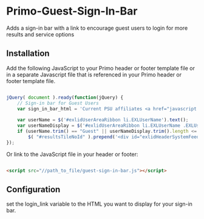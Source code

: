 # Primo-Guest-Sign-In-Bar
Adds a sign-in bar with a link to encourage guest users to login for more results and service options

## Installation

Add the following JavaScript to your Primo header or footer template file or in a separate Javascript file that is referenced in your Primo header or footer template file.

```javascript

jQuery( document ).ready(function(jQuery) {
	// Sign-in bar for Guest Users
	var sign_in_bar_html = 'Current PSU affiliates <a href="javascript:jQuery( \'#login-lightbox\' ).dialog(\'open\'); void(0);" id="login_lightbox_link">sign in</a> to see additional results, library services, and request options.';
	
	var userName = $('#exlidUserAreaRibbon li.EXLUserName').text(); 
	var userNameDisplay = $('#exlidUserAreaRibbon li.EXLUserName .EXLUserNameDisplay').text();
	if (userName.trim() == "Guest" || userNameDisplay.trim().length <= 0 )
		$( "#resultsTileNoId" ).prepend('<div id="exlidHeaderSystemFeedback" class="EXLCustomLayoutTile EXLSystemFeedback"><div id="exlidHeaderSystemFeedbackContent" class="EXLSystemFeedback"><strong style="text-align:left;">'+sign_in_bar_html+'</strong></div></div>');
});

```

Or link to the JavaScript file in your header or footer:

```html

<script src="//path_to_file/guest-sign-in-bar.js"></script>

```

## Configuration

set the login_link variable to the HTML you want to display for your sign-in bar.
